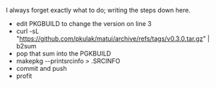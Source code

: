 I always forget exactly what to do; writing the steps down here.

* edit PKGBUILD to change the version on line 3
* curl -sL "https://github.com/pkulak/matui/archive/refs/tags/v0.3.0.tar.gz" | b2sum
* pop that sum into the PGKBUILD
* makepkg --printsrcinfo > .SRCINFO
* commit and push
* profit
